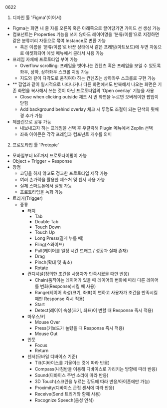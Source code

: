 0622
1. 디자인 툴 'Figma'(이어서)
- Figma는 화면 내 줄 자를 오른쪽 혹은 아래쪽으로 끌어당기면 가이드 선 생성 가능
- 컴포넌트는 Properties 기능을 쓰지 않아도 레이어명을 '분류/이름'으로 지정하면 같은 분류끼리 자동으로 묶여 Instance로 변환 가능
    - 혹은 이름을 '분류/이름'로 바꾼 상태에서 같은 프레임(아트보드)에 두면 자동으로 에셋화되어 에셋 메뉴에서 골라서 사용 가능
- 프레임 자체에 프로토타입 부여 가능
    - Overflow scrolling: 프레임을 벗어나는 컨텐츠 혹은 프레임을 보일 수 있도록 좌우, 상하, 상하좌우 스크롤 지정 가능
    - 지도와 같이 다각도로 움직여야 하는 컨텐츠는 상하좌우 스크롤로 구현 가능
- ** 팝업과 같이 일시적으로 나타나거나 다른 화면에서도 반복해서 나오는 화면은 기존 화면을 복사해서 쓰는 것이 아닌 프로토타입의 'Open overlay' 기능을 사용
    - Close when clicking outside 체크 시 빈 화면을 누르면 오버레이한 팝업이 닫힘
    - Add background behind overlay 체크 시 투명도 조절이 되는 단색의 뒷배경 추가 가능
- 제플린으로 공유 가능
    - 내보내고자 하는 프레임을 선택 후 우클릭해 Plugin 메뉴에서 Zeplin 선택
    - 좌측 아이콘은 각각 프레임과 컴포넌트 개수를 의미

2. 프로토타입 툴 'Protopie'
- 모바일부터 IoT까지 프로토타이핑이 가능
- Object + Trigger + Response
- 장점
    - 코딩을 하지 않고도 정교한 프로토타입 제작 가능
    - 여러 손가락을 활용한 제스쳐 및 센서 사용 가능
    - 실제 스마트폰에서 실행 가능
    - 프로토타입을 녹화 가능
- 트리거(Trigger)
    - 종류
        - 터치
            - Tab
            - Double Tab
            - Touch Down
            - Touch Up
            - Long Press(길게 누를 때)
            - Fling(스와이프)
            - Pull(레이어를 일정 시간 드래그 / 성공과 실패 존재)
            - Drag
            - Pinch(확대 및 축소)
            - Rotate
        - 컨디셔널(정의한 조건을 사용자가 만족시켰을 때만 반응)
            - Chain(움직이는 레이어가 있을 때 레이어의 변화에 따라 다른 레이어를 변화(Response)시킬 때 사용)
            - Range(레이어 속성(크기, 좌표)이 변하고 사용자가 조건을 만족시킬 때만 Response 즉시 적용)
            - Start
            - Detect(레이어 속성(크기, 좌표)이 변할 때 Response 즉시 적용)
        - 마우스/키
            - Mouse Over
            - Press(키보드가 눌렸을 때 Response 즉시 적용)
            - Mouse Out
        - 인풋
            - Focus
            - Return
        - 센서(모바일 디바이스 기준)
            - Tilt(디바이스를 기울이는 것에 따라 반응)
            - Compass(나침반을 이용해 디바이스로 가리키는 방향에 따라 반응)
            - Sound(디바이스 주변 소리에 따라 반응)
            - 3D Touch(스크린을 누르는 강도에 따라 반응/아이폰에만 가능)
            - Proximity(디바이스 근접 센서에 따라 반응)
            - Receive(Send 트리거와 함께 사용)
            - Rocognize Speech(음성 인식)
